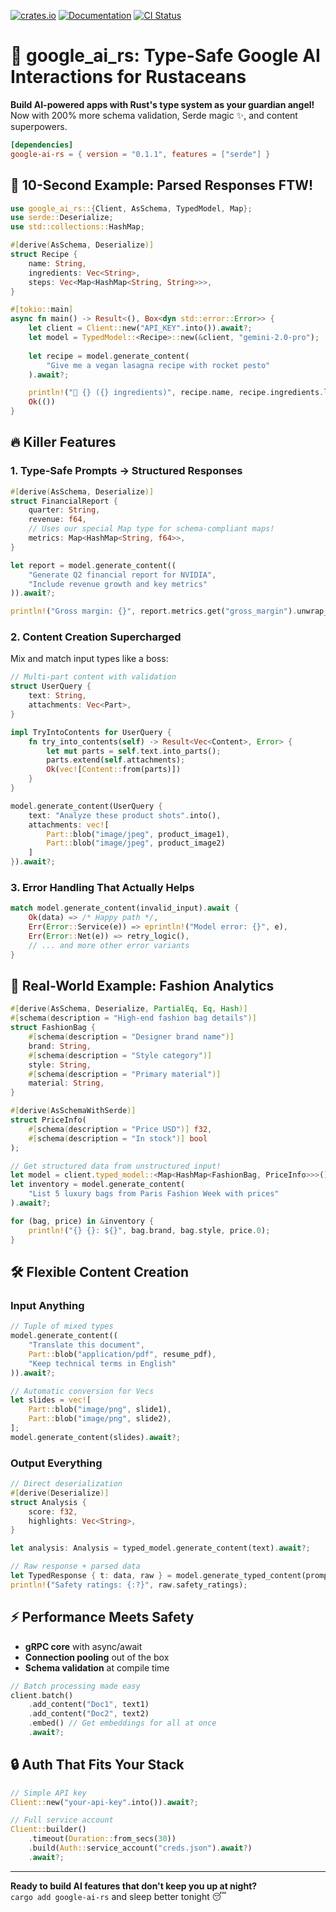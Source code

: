 [![crates.io](https://img.shields.io/crates/v/google-ai-rs)](https://crates.io/crates/google-ai-rs)
[![Documentation](https://docs.rs/google-ai-rs/badge.svg)](https://docs.rs/google-ai-rs)
[![CI Status](https://github.com/veecore/google-ai-rs/actions/workflows/ci.yml/badge.svg)](https://github.com/veecore/google-ai-rs/actions)

# 🌟 google_ai_rs: Type-Safe Google AI Interactions for Rustaceans

**Build AI-powered apps with Rust's type system as your guardian angel!**  
Now with 200% more schema validation, Serde magic ✨, and content superpowers.

```toml
[dependencies]
google-ai-rs = { version = "0.1.1", features = ["serde"] } 
```

## 🚀 10-Second Example: Parsed Responses FTW!

```rust
use google_ai_rs::{Client, AsSchema, TypedModel, Map};
use serde::Deserialize;
use std::collections::HashMap;

#[derive(AsSchema, Deserialize)]
struct Recipe {
    name: String,
    ingredients: Vec<String>,
    steps: Vec<Map<HashMap<String, String>>>,
}

#[tokio::main]
async fn main() -> Result<(), Box<dyn std::error::Error>> {
    let client = Client::new("API_KEY".into()).await?;
    let model = TypedModel::<Recipe>::new(&client, "gemini-2.0-pro");
    
    let recipe = model.generate_content(
        "Give me a vegan lasagna recipe with rocket pesto"
    ).await?;

    println!("🌟 {} ({} ingredients)", recipe.name, recipe.ingredients.len());
    Ok(())
}
```

## 🔥 Killer Features

### 1. Type-Safe Prompts → Structured Responses
```rust
#[derive(AsSchema, Deserialize)]
struct FinancialReport {
    quarter: String,
    revenue: f64,
    // Uses our special Map type for schema-compliant maps!
    metrics: Map<HashMap<String, f64>>,
}

let report = model.generate_content((
    "Generate Q2 financial report for NVIDIA",
    "Include revenue growth and key metrics"
)).await?;

println!("Gross margin: {}", report.metrics.get("gross_margin").unwrap_or_default());
```

### 2. Content Creation Supercharged
Mix and match input types like a boss:

```rust
// Multi-part content with validation
struct UserQuery {
    text: String,
    attachments: Vec<Part>,
}

impl TryIntoContents for UserQuery {
    fn try_into_contents(self) -> Result<Vec<Content>, Error> {
        let mut parts = self.text.into_parts();
        parts.extend(self.attachments);
        Ok(vec![Content::from(parts)])
    }
}

model.generate_content(UserQuery {
    text: "Analyze these product shots".into(),
    attachments: vec![
        Part::blob("image/jpeg", product_image1),
        Part::blob("image/jpeg", product_image2)
    ]
}).await?;
```

### 3. Error Handling That Actually Helps
```rust
match model.generate_content(invalid_input).await {
    Ok(data) => /* Happy path */,
    Err(Error::Service(e)) => eprintln!("Model error: {}", e),
    Err(Error::Net(e)) => retry_logic(),
    // ... and more other error variants
}
```

## 🧠 Real-World Example: Fashion Analytics

```rust
#[derive(AsSchema, Deserialize, PartialEq, Eq, Hash)]
#[schema(description = "High-end fashion bag details")]
struct FashionBag {
    #[schema(description = "Designer brand name")]
    brand: String,
    #[schema(description = "Style category")]
    style: String,
    #[schema(description = "Primary material")]
    material: String,
}

#[derive(AsSchemaWithSerde)]
struct PriceInfo(
    #[schema(description = "Price USD")] f32,
    #[schema(description = "In stock")] bool
);

// Get structured data from unstructured input!
let model = client.typed_model::<Map<HashMap<FashionBag, PriceInfo>>>();
let inventory = model.generate_content(
    "List 5 luxury bags from Paris Fashion Week with prices"
).await?;

for (bag, price) in &inventory {
    println!("{} {}: ${}", bag.brand, bag.style, price.0);
}
```

## 🛠️ Flexible Content Creation

### Input Anything
```rust
// Tuple of mixed types
model.generate_content((
    "Translate this document",
    Part::blob("application/pdf", resume_pdf),
    "Keep technical terms in English"
)).await?;

// Automatic conversion for Vecs
let slides = vec![
    Part::blob("image/png", slide1),
    Part::blob("image/png", slide2),
];
model.generate_content(slides).await?;
```

### Output Everything
```rust
// Direct deserialization
#[derive(Deserialize)]
struct Analysis {
    score: f32,
    highlights: Vec<String>,
}

let analysis: Analysis = typed_model.generate_content(text).await?;

// Raw response + parsed data
let TypedResponse { t: data, raw } = model.generate_typed_content(prompt).await?;
println!("Safety ratings: {:?}", raw.safety_ratings);
```

## ⚡️ Performance Meets Safety

- **gRPC core** with async/await
- **Connection pooling** out of the box
- **Schema validation** at compile time

```rust
// Batch processing made easy
client.batch()
    .add_content("Doc1", text1)
    .add_content("Doc2", text2)
    .embed() // Get embeddings for all at once
    .await?;
```

## 🔒 Auth That Fits Your Stack

```rust
// Simple API key
Client::new("your-api-key".into()).await?;

// Full service account
Client::builder()
    .timeout(Duration::from_secs(30))
    .build(Auth::service_account("creds.json").await?)
    .await?;
```

---

**Ready to build AI features that don't keep you up at night?**  
`cargo add google-ai-rs` and sleep better tonight 😴